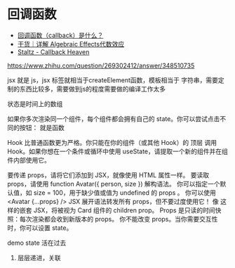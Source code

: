 # 回调函数

- [回调函数（callback）是什么？](https://www.zhihu.com/question/19801131)
- [干货｜详解 Algebraic Effects代数效应](https://zhuanlan.zhihu.com/p/380855727)
- [Staltz - Callback Heaven](https://zhuanlan.zhihu.com/p/38039481)


https://www.zhihu.com/question/269302412/answer/348510735


jsx 就是 js，jsx 标签就相当于createElement函数，模板相当于 字符串，需要定制的东西比较多，需要做到js的程度需要做的编译工作太多

状态是时间上的数组

如果你多次渲染同一个组件，每个组件都会拥有自己的 state。你可以尝试点击不同的按钮：
就是函数

Hook 比普通函数更为严格。你只能在你的组件（或其他 Hook）的 顶层 调用 Hook。如果你想在一个条件或循环中使用 useState，请提取一个新的组件并在组件内部使用它。



要传递 props，请将它们添加到 JSX，就像使用 HTML 属性一样。
要读取 props，请使用 function Avatar({ person, size }) 解构语法。
你可以指定一个默认值，如 size = 100，用于缺少值或值为 undefined 的 props 。
你可以使用 <Avatar {...props} /> JSX 展开语法转发所有 props，但不要过度使用它！
像 <Card><Avatar /></Card> 这样的嵌套 JSX，将被视为 Card 组件的 children prop。
Props 是只读的时间快照：每次渲染都会收到新版本的 props。
你不能改变 props。当你需要交互性时，你可以设置 state。

demo state
活在过去

1. 层层递进，关联
